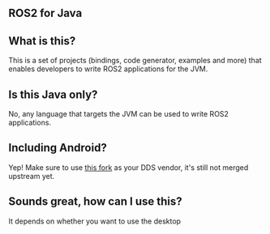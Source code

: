 ROS2 for Java
-------------

What is this?
-------------

This is a set of projects (bindings, code generator, examples and more) that enables developers to write ROS2
applications for the JVM.

Is this Java only?
------------------

No, any language that targets the JVM can be used to write ROS2 applications.

Including Android?
------------------

Yep! Make sure to use [this fork](https://github.com/eProsima/Fast-RTPS/pull/26) as your DDS vendor, it's still not
merged upstream yet.

Sounds great, how can I use this?
----------------------------------

It depends on whether you want to use the desktop 

